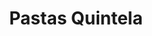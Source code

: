 ---
title: "Pastas Quintela"
url: /ciudad-autonoma-de-buenos-aires/pastas-quintela/
shop: Lebensmittel
---